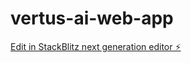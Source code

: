 # vertus-ai-web-app

[Edit in StackBlitz next generation editor ⚡️](https://stackblitz.com/~/github.com/ankith-aak/vertus-ai-web-app)
